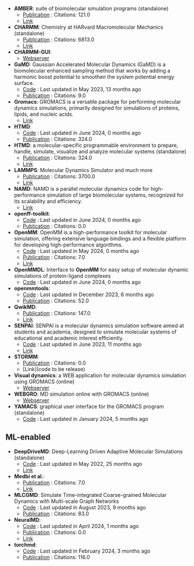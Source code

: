 - **AMBER**: suite of biomolecular simulation programs (standalone)
	- [Publication](https://doi.org/10.1021/acs.jcim.3c01153) : Citations: 121.0
	- [Link](http://ambermd.org/)
- **CHARMM**: Chemistry at HARvard Macromolecular Mechanics (standalone)
	- [Publication](https://doi.org/10.1002/jcc.21287) : Citations: 6813.0
	- [Link](https://academiccharmm.org/)
- **CHARMM-GUI**: 
	- [Webserver](http://www.charmm-gui.org/?doc=input)
- **GaMD**: Gaussian Accelerated Molecular Dynamics (GaMD) is a biomolecular enhanced sampling method that works by adding a harmonic boost potential to smoothen the system potential energy surface.
	- [Code](https://github.com/MiaoLab20/gamd-openmm) : Last updated in May 2023, 13 months ago
	- [Publication](https://doi.org/10.1021/acs.jpcb.2c03765) : Citations: 9.0
- **Gromacs**: GROMACS is a versatile package for performing molecular dynamics simulations, primarily designed for simulations of proteins, lipids, and nucleic acids.
	- [Link](http://www.gromacs.org/)
- **HTMD**: 
	- [Code](https://github.com/Acellera/htmd) : Last updated in June 2024, 0 months ago
	- [Publication](https://doi.org/10.1021/acs.jctc.6b00049) : Citations: 324.0
- **HTMD**: a molecular-specific programmable environment to prepare, handle, simulate, visualize and analyze molecular systems (standalone)
	- [Publication](http://pubs.acs.org/doi/abs/10.1021/acs.jctc.6b00049) : Citations: 324.0
	- [Link](https://www.htmd.org/)
- **LAMMPS**: Molecular Dynamics Simulator and much more
	- [Publication](https://doi.org/10.1016/j.cpc.2021.108171) : Citations: 3700.0
	- [Link](https://www.lammps.org/)
- **NAMD**: NAMD is a parallel molecular dynamics code for high-performance simulation of large biomolecular systems, recognized for its scalability and efficiency.
	- [Link](https://www.ks.uiuc.edu/Research/namd/)
- **openff-toolkit**: 
	- [Code](https://github.com/openforcefield/openff-toolkit) : Last updated in June 2024, 0 months ago
	- [Publication](https://doi.org/10.5281/zenodo.10967071.svg) : Citations: 0.0
- **OpenMM**: OpenMM is a high-performance toolkit for molecular simulation, offering extensive language bindings and a flexible platform for developing high-performance algorithms.
	- [Code](https://github.com/openmm/openmm) : Last updated in May 2024, 0 months ago
	- [Publication](https://doi.org/10.1021/acs.jpcb.3c06662) : Citations: 7.0
	- [Link](http://openmm.org/)
- **OpenMMDL**: Interface to **OpenMM** for easy setup of molecular dynamic simulations of protein-ligand complexes
	- [Code](https://github.com/wolberlab/OpenMMDL) : Last updated in June 2024, 0 months ago
- **openmmtools**: 
	- [Code](https://github.com/choderalab/openmmtools) : Last updated in December 2023, 6 months ago
	- [Publication](https://doi.org/10.1021/jp411770f) : Citations: 52.0
- **QwikMD**: 
	- [Publication](https://doi.org/10.1038/srep26536) : Citations: 147.0
	- [Link](http://www.ks.uiuc.edu/Research/qwikmd/)
- **SENPAI**: SENPAI is a molecular dynamics simulation software aimed at students and academia, designed to simulate molecular systems of educational and academic interest efficiently.
	- [Code](https://github.com/SENPAI-Molecular-Dynamics/SENPAI) : Last updated in June 2023, 11 months ago
	- [Link](https://senpaimd.org/)
- **STORMM**: 
	- [Publication](https://doi.org/10.1101/2024.03.27.587048) : Citations: 0.0
	- [Link](code to be release)
- **Visual dynamics**: a WEB application for molecular dynamics simulation using GROMACS (online)
	- [Webserver](https://visualdynamics.fiocruz.br/login)
- **WEBGRO**: MD simulation online with GROMACS (online)
	- [Webserver](https://simlab.uams.edu/index.php)
- **YAMACS**: graphical user interface for the GROMACS program (standalone)
	- [Code](https://github.com/YAMACS-SML/YAMACS) : Last updated in January 2024, 5 months ago

## **ML-enabled**
- **DeepDriveMD**: Deep-Learning Driven Adaptive Molecular Simulations (standalone)
	- [Code](https://github.com/DeepDriveMD/DeepDriveMD-pipeline) : Last updated in May 2022, 25 months ago
	- [Link](https://deepdrivemd.github.io/)
- **Medbi et al.**: 
	- [Publication](https://doi.org/10.1146/annurev-physchem-083122-125941) : Citations: 7.0
	- [Link](https://www.annualreviews.org/doi/pdf/10.1146/annurev-physchem-083122-125941)
- **MLCGMD**: Simulate Time-integrated Coarse-grained Molecular Dynamics with Multi-scale Graph Networks
	- [Code](https://github.com/kyonofx/mlcgmd) : Last updated in August 2023, 9 months ago
	- [Publication](https://doi.org/10.1126/sciadv.abc6216) : Citations: 83.0
- **NeuralMD**: 
	- [Code](https://github.com/chao1224/NeuralMD) : Last updated in April 2024, 1 months ago
	- [Publication](https://doi.org/10.48550/arXiv.2401.15122) : Citations: 0.0
	- [Link](https://www.semanticscholar.org/paper/A-Multi-Grained-Symmetric-Differential-Equation-for-Liu-Du/0215dd9f346534bf4c4247220501d7ab7d7715c6)
- **torchmd**: 
	- [Code](https://github.com/torchmd/torchmd) : Last updated in February 2024, 3 months ago
	- [Publication](https://doi.org/10.1021/acs.jctc.0c01343) : Citations: 116.0
